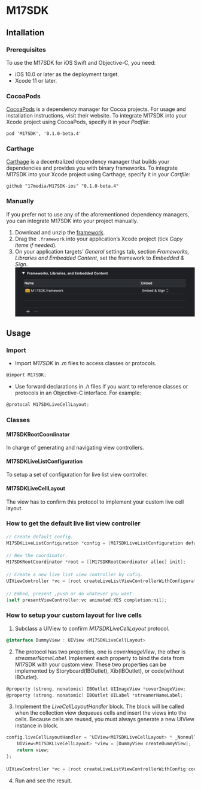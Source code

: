 # M17SDK

## Intallation
### Prerequisites
To use the M17SDK for iOS Swift and Objective-C, you need:
- iOS 10.0 or later as the deployment target.
- Xcode 11 or later.

### CocoaPods
[CocoaPods](https://cocoapods.org/) is a dependency manager for Cocoa projects. For usage and installation instructions, visit their website. To integrate M17SDK into your Xcode project using CocoaPods, specify it in your _Podfile_:

    
    pod 'M17SDK', '0.1.0-beta.4'
    

### Carthage
[Carthage](https://github.com/Carthage/Carthage) is a decentralized dependency manager that builds your dependencies and provides you with binary frameworks. To integrate M17SDK into your Xcode project using Carthage, specify it in your _Cartfile_:

    
    github "17media/M17SDK-ios" "0.1.0-beta.4"
    
	
### Manually
If you prefer not to use any of the aforementioned dependency managers, you can integrate M17SDK into your project manually.
1. Download and unzip the [framework](https://github.com/17media/M17SDK-ios/releases).
1. Drag the `.framework` into your application’s Xcode project (tick _Copy items if needed_).
1. On your application targets’ _General_ settings tab, section _Frameworks, Libraries and Embedded Content_, set the framework to _Embedded & Sign_.
![Image](https://github.com/17media/M17SDK-ios/blob/master/embed-framework-into-your-project.png)

## Usage
### Import
- Import _M17SDK_ in _.m_ files to access classes or protocols.

```objective-c
@import M17SDK;
```

- Use forward declarations in _.h_ files if you want to reference classes or protocols in an Objective-C interface. For example:

```objective-c
@protocal M17SDKLiveCellLayout;
```

### Classes
#### M17SDKRootCoordinator
In charge of generating and navigating view controllers.

#### M17SDKLiveListConfiguration
To setup a set of configuration for live list view controller.

#### M17SDKLiveCellLayout
The view has to confirm this protocol to implement your custom live cell layout.

### How to get the default live list view controller

```objective-c
// Create default config.
M17SDKLiveListConfiguration *config = [M17SDKLiveListConfiguration defaultConfig];

// New the coordinator.
M17SDKRootCoordinator *root = [[M17SDKRootCoordinator alloc] init];

// Create a new live list view controller by cofig.
UIViewController *vc = [root createLiveListViewControllerWithConfiguration:config];

// Embed, present ,push or do whatever you want.
[self presentViewController:vc animated:YES completion:nil];
```
    
### How to setup your custom layout for live cells
1. Subclass a UIView to confirm _M17SDKLiveCellLayout_ protocol.

```objective-c
@interface DummyView : UIView <M17SDKLiveCellLayout>
```
    
2. The protocol has two properties, one is _coverImageView_, the other is _streamerNameLabel_. Implement each property to bind the data from M17SDK with your custom view. These two properties can be implemented by Storyboard(IBOutlet), Xib(IBOutlet), or code(without IBOutlet).

```objective-c
@property (strong, nonatomic) IBOutlet UIImageView *coverImageView;
@property (strong, nonatomic) IBOutlet UILabel *streamerNameLabel;
```
    
3. Implement the _LiveCellLayoutHandler_ block. The block will be called when the collection view dequeues cells and insert the views into the cells. Because cells are reused, you must always generate a new UIView<M17SDKLiveCellLayout> instance in block.
    
```objective-c
config.liveCellLayoutHandler = ^UIView<M17SDKLiveCellLayout> * _Nonnull{
	UIView<M17SDKLiveCellLayout> *view = [DummyView createDummyView];
	return view;
};

UIViewController *vc = [root createLiveListViewControllerWithConfig:config];
```
    
4. Run and see the result.
